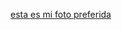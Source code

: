 [esta es mi foto preferida](https://res.cloudinary.com/redballoon/image/upload/v1614659267/cc-aframes/RB-AU-Discover_Amazing-Support_Series-Aframe-desktop-1176x500-HAB.jpg)
